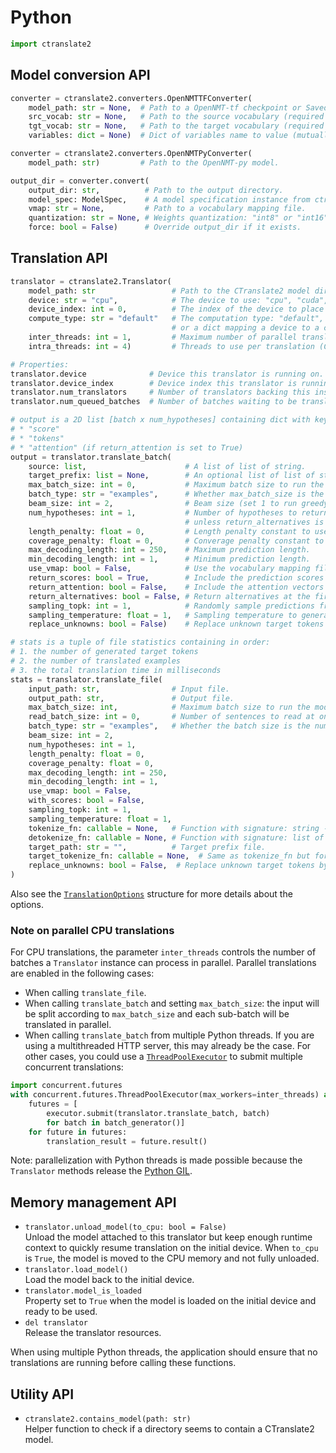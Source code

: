 # Python

```python
import ctranslate2
```

## Model conversion API

```python
converter = ctranslate2.converters.OpenNMTTFConverter(
    model_path: str = None,  # Path to a OpenNMT-tf checkpoint or SavedModel (mutually exclusive with variables)
    src_vocab: str = None,   # Path to the source vocabulary (required for checkpoints).
    tgt_vocab: str = None,   # Path to the target vocabulary (required for checkpoints).
    variables: dict = None)  # Dict of variables name to value (mutually exclusive with model_path).

converter = ctranslate2.converters.OpenNMTPyConverter(
    model_path: str)         # Path to the OpenNMT-py model.

output_dir = converter.convert(
    output_dir: str,          # Path to the output directory.
    model_spec: ModelSpec,    # A model specification instance from ctranslate2.specs.
    vmap: str = None,         # Path to a vocabulary mapping file.
    quantization: str = None, # Weights quantization: "int8" or "int16".
    force: bool = False)      # Override output_dir if it exists.
```

## Translation API

```python
translator = ctranslate2.Translator(
    model_path: str                 # Path to the CTranslate2 model directory.
    device: str = "cpu",            # The device to use: "cpu", "cuda", or "auto".
    device_index: int = 0,          # The index of the device to place this translator on.
    compute_type: str = "default"   # The computation type: "default", "int8", "int16", "float16", or "float",
                                    # or a dict mapping a device to a computation type.
    inter_threads: int = 1,         # Maximum number of parallel translations (CPU only).
    intra_threads: int = 4)         # Threads to use per translation (CPU only).

# Properties:
translator.device              # Device this translator is running on.
translator.device_index        # Device index this translator is running on.
translator.num_translators     # Number of translators backing this instance.
translator.num_queued_batches  # Number of batches waiting to be translated.

# output is a 2D list [batch x num_hypotheses] containing dict with keys:
# * "score"
# * "tokens"
# * "attention" (if return_attention is set to True)
output = translator.translate_batch(
    source: list,                      # A list of list of string.
    target_prefix: list = None,        # An optional list of list of string.
    max_batch_size: int = 0,           # Maximum batch size to run the model on.
    batch_type: str = "examples",      # Whether max_batch_size is the number of examples or tokens.
    beam_size: int = 2,                # Beam size (set 1 to run greedy search).
    num_hypotheses: int = 1,           # Number of hypotheses to return (should be <= beam_size
                                       # unless return_alternatives is set).
    length_penalty: float = 0,         # Length penalty constant to use during beam search.
    coverage_penalty: float = 0,       # Converage penalty constant to use during beam search.
    max_decoding_length: int = 250,    # Maximum prediction length.
    min_decoding_length: int = 1,      # Minimum prediction length.
    use_vmap: bool = False,            # Use the vocabulary mapping file saved in this model.
    return_scores: bool = True,        # Include the prediction scores in the output.
    return_attention: bool = False,    # Include the attention vectors in the output.
    return_alternatives: bool = False, # Return alternatives at the first unconstrained decoding position.
    sampling_topk: int = 1,            # Randomly sample predictions from the top K candidates (with beam_size=1).
    sampling_temperature: float = 1,   # Sampling temperature to generate more random samples.
    replace_unknowns: bool = False)    # Replace unknown target tokens by the source token with the highest attention.

# stats is a tuple of file statistics containing in order:
# 1. the number of generated target tokens
# 2. the number of translated examples
# 3. the total translation time in milliseconds
stats = translator.translate_file(
    input_path: str,                # Input file.
    output_path: str,               # Output file.
    max_batch_size: int,            # Maximum batch size to run the model on.
    read_batch_size: int = 0,       # Number of sentences to read at once.
    batch_type: str = "examples",   # Whether the batch size is the number of examples or tokens.
    beam_size: int = 2,
    num_hypotheses: int = 1,
    length_penalty: float = 0,
    coverage_penalty: float = 0,
    max_decoding_length: int = 250,
    min_decoding_length: int = 1,
    use_vmap: bool = False,
    with_scores: bool = False,
    sampling_topk: int = 1,
    sampling_temperature: float = 1,
    tokenize_fn: callable = None,   # Function with signature: string -> list of strings
    detokenize_fn: callable = None, # Function with signature: list of strings -> string
    target_path: str = "",          # Target prefix file.
    target_tokenize_fn: callable = None,  # Same as tokenize_fn but for the target.
    replace_unknowns: bool = False,  # Replace unknown target tokens by the source token with the highest attention.
)
```

Also see the [`TranslationOptions`](../include/ctranslate2/translator.h) structure for more details about the options.

### Note on parallel CPU translations

For CPU translations, the parameter `inter_threads` controls the number of batches a `Translator` instance can process in parallel. Parallel translations are enabled in the following cases:

* When calling `translate_file`.
* When calling `translate_batch` and setting `max_batch_size`: the input will be split according to `max_batch_size` and each sub-batch will be translated in parallel.
* When calling `translate_batch` from multiple Python threads. If you are using a multithreaded HTTP server, this may already be the case. For other cases, you could use a [`ThreadPoolExecutor`](https://docs.python.org/3/library/concurrent.futures.html#concurrent.futures.ThreadPoolExecutor) to submit multiple concurrent translations:

```python
import concurrent.futures
with concurrent.futures.ThreadPoolExecutor(max_workers=inter_threads) as executor:
    futures = [
        executor.submit(translator.translate_batch, batch)
        for batch in batch_generator()]
    for future in futures:
        translation_result = future.result()
```

Note: parallelization with Python threads is made possible because the `Translator` methods release the [Python GIL](https://wiki.python.org/moin/GlobalInterpreterLock).

## Memory management API

* `translator.unload_model(to_cpu: bool = False)`<br/>Unload the model attached to this translator but keep enough runtime context to quickly resume translation on the initial device. When `to_cpu` is `True`, the model is moved to the CPU memory and not fully unloaded.
* `translator.load_model()`<br/>Load the model back to the initial device.
* `translator.model_is_loaded`<br/>Property set to `True` when the model is loaded on the initial device and ready to be used.
* `del translator`<br/>Release the translator resources.

When using multiple Python threads, the application should ensure that no translations are running before calling these functions.

## Utility API

* `ctranslate2.contains_model(path: str)`<br/>Helper function to check if a directory seems to contain a CTranslate2 model.
